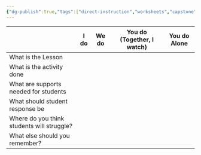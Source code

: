 ```yaml
---
{"dg-publish":true,"tags":["direct-instruction","worksheets","capstone","project"],"permalink":"/pd-fs-and-images-and-stuff/teaching-method-work-sheets/direct-instruction/i-do-we-do-you-do/","dgPassFrontmatter":true}
---
```



|                                            | I do | We do | You do (Together, I watch) | You do Alone |
| ------------------------------------------ | ---- | ----- | -------------------------- | ------------ |
| What is the Lesson                         |      |       |                            |              |
| What is the activity done                  |      |       |                            |              |
| What are supports needed for students      |      |       |                            |              |
| What should student response be            |      |       |                            |              |
| Where do you think students will struggle? |      |       |                            |              |
| What else should you remember?             |      |       |                            |              |
